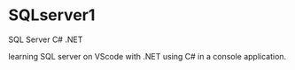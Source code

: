 # SQLserver1
SQL Server C# .NET

learning SQL server on VScode with .NET using C# in a console application.
